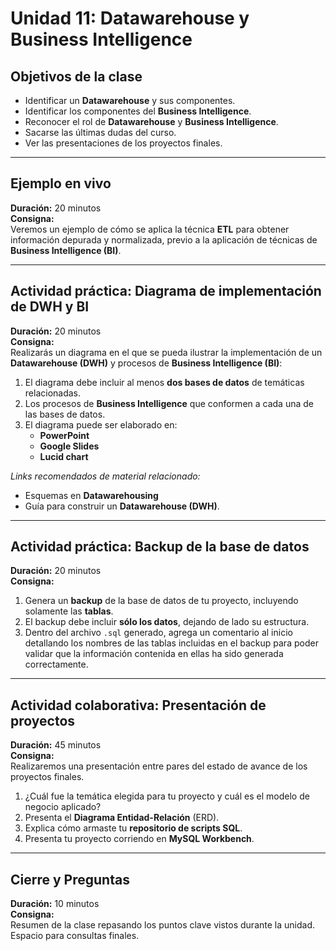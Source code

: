# Unidad 11: Datawarehouse y Business Intelligence

## Objetivos de la clase

- Identificar un **Datawarehouse** y sus componentes.
- Identificar los componentes del **Business Intelligence**.
- Reconocer el rol de **Datawarehouse** y **Business Intelligence**.
- Sacarse las últimas dudas del curso.
- Ver las presentaciones de los proyectos finales.

---

## Ejemplo en vivo

**Duración:** 20 minutos  
**Consigna:**  
Veremos un ejemplo de cómo se aplica la técnica **ETL** para obtener información depurada y normalizada, previo a la aplicación de técnicas de **Business Intelligence (BI)**.

---

## Actividad práctica: Diagrama de implementación de DWH y BI

**Duración:** 20 minutos  
**Consigna:**  
Realizarás un diagrama en el que se pueda ilustrar la implementación de un **Datawarehouse (DWH)** y procesos de **Business Intelligence (BI)**:

1. El diagrama debe incluir al menos **dos bases de datos** de temáticas relacionadas.
2. Los procesos de **Business Intelligence** que conformen a cada una de las bases de datos.
3. El diagrama puede ser elaborado en:
   - **PowerPoint**
   - **Google Slides**
   - **Lucid chart**

*Links recomendados de material relacionado:*
- Esquemas en **Datawarehousing**
- Guía para construir un **Datawarehouse (DWH)**.

---

## Actividad práctica: Backup de la base de datos

**Duración:** 20 minutos  
**Consigna:**  
1. Genera un **backup** de la base de datos de tu proyecto, incluyendo solamente las **tablas**.
2. El backup debe incluir **sólo los datos**, dejando de lado su estructura.
3. Dentro del archivo `.sql` generado, agrega un comentario al inicio detallando los nombres de las tablas incluidas en el backup para poder validar que la información contenida en ellas ha sido generada correctamente.

---

## Actividad colaborativa: Presentación de proyectos

**Duración:** 45 minutos  
**Consigna:**  
Realizaremos una presentación entre pares del estado de avance de los proyectos finales.

1. ¿Cuál fue la temática elegida para tu proyecto y cuál es el modelo de negocio aplicado?
2. Presenta el **Diagrama Entidad-Relación** (ERD).
3. Explica cómo armaste tu **repositorio de scripts SQL**.
4. Presenta tu proyecto corriendo en **MySQL Workbench**.

---

## Cierre y Preguntas

**Duración:** 10 minutos  
**Consigna:**  
Resumen de la clase repasando los puntos clave vistos durante la unidad. Espacio para consultas finales.
